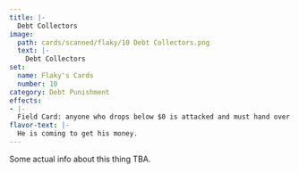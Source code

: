 ```yaml
---
title: |-
  Debt Collectors
image: 
  path: cards/scanned/flaky/10 Debt Collectors.png
  text: |-
    Debt Collectors
set:
  name: Flaky's Cards
  number: 10
category: Debt Punishment
effects: 
- |-
  Field Card: anyone who drops below $0 is attacked and must hand over 2 random cards to the collector (graveyard) then go back to $0
flavor-text: |-
  He is coming to get his money.
---
```

Some actual info about this thing TBA.
